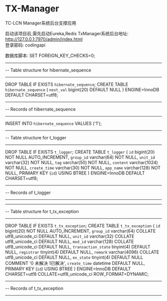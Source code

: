 # TX-Manager
TC-LCN Manager系统后台支撑应用

启动该项目前,需先启动Eureka,Redis 
TxManager系统后台地址: http://127.0.0.1:7970/admin/index.html    
登录密码: codingapi


数据库脚本:
SET FOREIGN_KEY_CHECKS=0;

-- ----------------------------
-- Table structure for hibernate_sequence
-- ----------------------------
DROP TABLE IF EXISTS `hibernate_sequence`;
CREATE TABLE `hibernate_sequence` (
  `next_val` bigint(20) DEFAULT NULL
) ENGINE=InnoDB DEFAULT CHARSET=utf8;

-- ----------------------------
-- Records of hibernate_sequence
-- ----------------------------
INSERT INTO `hibernate_sequence` VALUES ('1');

-- ----------------------------
-- Table structure for t_logger
-- ----------------------------
DROP TABLE IF EXISTS `t_logger`;
CREATE TABLE `t_logger` (
  `id` bigint(20) NOT NULL AUTO_INCREMENT,
  `group_id` varchar(64) NOT NULL,
  `unit_id` varchar(32) NOT NULL,
  `tag` varchar(50) NOT NULL,
  `content` varchar(1024) NOT NULL,
  `create_time` varchar(30) NOT NULL,
  `app_name` varchar(128) NOT NULL,
  PRIMARY KEY (`id`) USING BTREE
) ENGINE=InnoDB DEFAULT CHARSET=utf8;

-- ----------------------------
-- Records of t_logger
-- ----------------------------

-- ----------------------------
-- Table structure for t_tx_exception
-- ----------------------------
DROP TABLE IF EXISTS `t_tx_exception`;
CREATE TABLE `t_tx_exception` (
  `id` bigint(20) NOT NULL AUTO_INCREMENT,
  `group_id` varchar(64) COLLATE utf8_unicode_ci DEFAULT NULL,
  `unit_id` varchar(32) COLLATE utf8_unicode_ci DEFAULT NULL,
  `mod_id` varchar(128) COLLATE utf8_unicode_ci DEFAULT NULL,
  `transaction_state` tinyint(4) DEFAULT NULL,
  `registrar` tinyint(4) DEFAULT NULL,
  `remark` varchar(4096) COLLATE utf8_unicode_ci DEFAULT NULL,
  `ex_state` tinyint(4) DEFAULT NULL COMMENT '0 未解决 1已解决',
  `create_time` datetime DEFAULT NULL,
  PRIMARY KEY (`id`) USING BTREE
) ENGINE=InnoDB DEFAULT CHARSET=utf8 COLLATE=utf8_unicode_ci ROW_FORMAT=DYNAMIC;

-- ----------------------------
-- Records of t_tx_exception
-- ----------------------------

